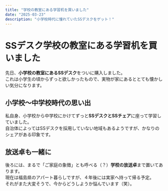 ```yaml
---
title: "学校の教室にある学習机を買いました"
date: "2025-03-23"
description: "小学校時代に憧れていたSSデスクをゲット！"
---
```


# SSデスク学校の教室にある学習机を買いました

先日、**小学校の教室にあるSSデスク**をついに購入しました。  
これは小学生の頃からずっと欲しかったもので、実物が家にあるととても懐かしい気分になります。

## 小学校〜中学校時代の思い出

私自身、小学校から中学校にかけてずっと**SSデスクとSSチェア**に座って学習していました。  
自治体によってはSSデスクを採用していない地域もあるようですが、かなりのシェアがある印象です。

## 放送卓も一緒に

後ろには、まるで「ご家庭の象徴」とも呼べる（？）**学校の放送卓**まで置いてあります。  
現在は福島県のアパート暮らしですが、４年後には実家へ持って帰る予定。  
それがまた大変そうで、今からどうしようか悩んでいます（笑）。
